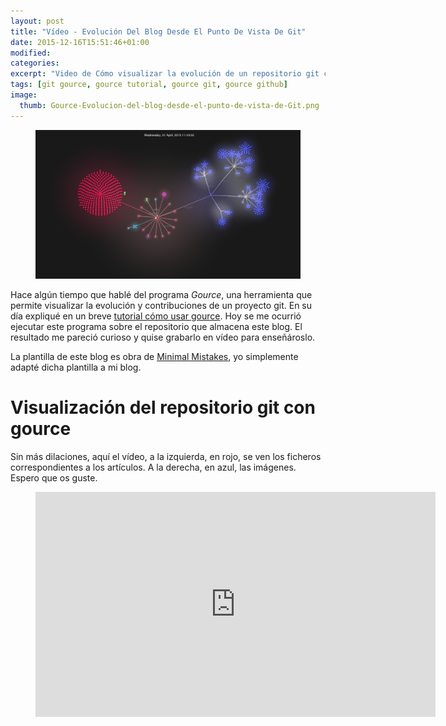 ```yaml
---
layout: post
title: "Vídeo - Evolución Del Blog Desde El Punto De Vista De Git"
date: 2015-12-16T15:51:46+01:00
modified:
categories:
excerpt: "Video de Cómo visualizar la evolución de un repositorio git con el comando gource."
tags: [git gource, gource tutorial, gource git, gource github]
image:
  thumb: Gource-Evolucion-del-blog-desde-el-punto-de-vista-de-Git.png
---
```


<figure>
  <a href="/images/Gource-Evolucion-del-blog-desde-el-punto-de-vista-de-Git.png"><img src="/images/Gource-Evolucion-del-blog-desde-el-punto-de-vista-de-Git.png" title="{{ page.title }}" alt="{{ page.title }}" /></a>
</figure>

Hace algún tiempo que hablé del programa _Gource_, una herramienta que permite visualizar la evolución y contribuciones de un proyecto git. En su día expliqué en un breve [tutorial cómo usar gource](/gource-visualizar-la-evolucion-de-un-repositorio-git/ "Ejemplo de Gource"). Hoy se me ocurrió ejecutar este programa sobre el repositorio que almacena este blog. El resultado me pareció curioso y quise grabarlo en vídeo para enseñároslo.

<!--ad-->

La plantilla de este blog es obra de <a href="http://mademistakes.com/minimal-mistakes/" target="_blank" title="Minimal Mistakes">Minimal Mistakes</a>, yo simplemente adapté dicha plantilla a mi blog.

# Visualización del repositorio git con gource

Sin más dilaciones, aquí el vídeo, a la izquierda, en rojo, se ven los ficheros correspondientes a los artículos. A la derecha, en azul, las imágenes. Espero que os guste.

<figure>
  <iframe width="640" height="360" src="https://www.youtube-nocookie.com/embed/i6OpgEh7iKw" frameborder="0" allowfullscreen></iframe>
</figure>
